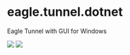 # eagle.tunnel.dotnet
Eagle Tunnel with GUI for Windows

![](https://img.shields.io/badge/language-csharp-blue.svg) [![](https://travis-ci.org/eaglexiang/eagle.tunnel.dotnet.core.svg?branch=master)](https://travis-ci.org/eaglexiang/eagle.tunnel.dotnet.core)